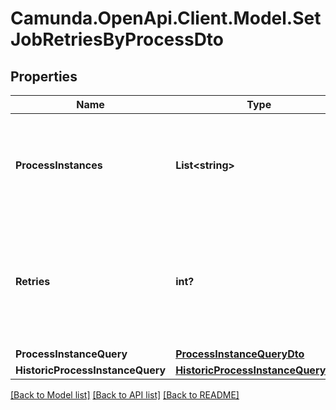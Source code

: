 # Camunda.OpenApi.Client.Model.SetJobRetriesByProcessDto

## Properties

Name | Type | Description | Notes
------------ | ------------- | ------------- | -------------
**ProcessInstances** | **List&lt;string&gt;** | A list of process instance ids to fetch jobs, for which retries will be set. | [optional] 
**Retries** | **int?** | An integer representing the number of retries. Please note that the value cannot be negative or null. | [optional] 
**ProcessInstanceQuery** | [**ProcessInstanceQueryDto**](ProcessInstanceQueryDto.md) |  | [optional] 
**HistoricProcessInstanceQuery** | [**HistoricProcessInstanceQueryDto**](HistoricProcessInstanceQueryDto.md) |  | [optional] 

[[Back to Model list]](../README.md#documentation-for-models) [[Back to API list]](../README.md#documentation-for-api-endpoints) [[Back to README]](../README.md)


